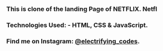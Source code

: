 ### This is clone of the landing Page of NETFLIX. Netfl

### Technologies Used: - HTML, CSS & JavaScript.

### Find me on Instagram: [@electrifying_codes][instagram].

[instagram]: https://www.instagram.com/electrifying_codes
